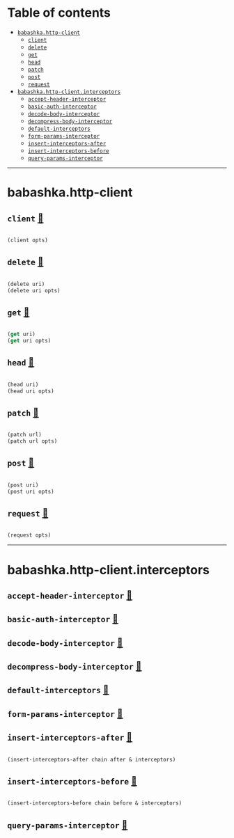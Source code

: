 # Table of contents
-  [`babashka.http-client`](#babashka.http-client) 
    -  [`client`](#babashka.http-client/client)
    -  [`delete`](#babashka.http-client/delete)
    -  [`get`](#babashka.http-client/get)
    -  [`head`](#babashka.http-client/head)
    -  [`patch`](#babashka.http-client/patch)
    -  [`post`](#babashka.http-client/post)
    -  [`request`](#babashka.http-client/request)
-  [`babashka.http-client.interceptors`](#babashka.http-client.interceptors) 
    -  [`accept-header-interceptor`](#babashka.http-client.interceptors/accept-header-interceptor)
    -  [`basic-auth-interceptor`](#babashka.http-client.interceptors/basic-auth-interceptor)
    -  [`decode-body-interceptor`](#babashka.http-client.interceptors/decode-body-interceptor)
    -  [`decompress-body-interceptor`](#babashka.http-client.interceptors/decompress-body-interceptor)
    -  [`default-interceptors`](#babashka.http-client.interceptors/default-interceptors)
    -  [`form-params-interceptor`](#babashka.http-client.interceptors/form-params-interceptor)
    -  [`insert-interceptors-after`](#babashka.http-client.interceptors/insert-interceptors-after)
    -  [`insert-interceptors-before`](#babashka.http-client.interceptors/insert-interceptors-before)
    -  [`query-params-interceptor`](#babashka.http-client.interceptors/query-params-interceptor)

-----
# <a name="babashka.http-client">babashka.http-client</a>






## <a name="babashka.http-client/client">`client`</a> [:page_facing_up:](https://github.com/babashka/http-client/blob/main/src/babashka/http_client.clj#L8-L9)
<a name="babashka.http-client/client"></a>
``` clojure

(client opts)
```


## <a name="babashka.http-client/delete">`delete`</a> [:page_facing_up:](https://github.com/babashka/http-client/blob/main/src/babashka/http_client.clj#L17-L21)
<a name="babashka.http-client/delete"></a>
``` clojure

(delete uri)
(delete uri opts)
```


## <a name="babashka.http-client/get">`get`</a> [:page_facing_up:](https://github.com/babashka/http-client/blob/main/src/babashka/http_client.clj#L11-L15)
<a name="babashka.http-client/get"></a>
``` clojure

(get uri)
(get uri opts)
```


## <a name="babashka.http-client/head">`head`</a> [:page_facing_up:](https://github.com/babashka/http-client/blob/main/src/babashka/http_client.clj#L23-L27)
<a name="babashka.http-client/head"></a>
``` clojure

(head uri)
(head uri opts)
```


## <a name="babashka.http-client/patch">`patch`</a> [:page_facing_up:](https://github.com/babashka/http-client/blob/main/src/babashka/http_client.clj#L35-L41)
<a name="babashka.http-client/patch"></a>
``` clojure

(patch url)
(patch url opts)
```


## <a name="babashka.http-client/post">`post`</a> [:page_facing_up:](https://github.com/babashka/http-client/blob/main/src/babashka/http_client.clj#L29-L33)
<a name="babashka.http-client/post"></a>
``` clojure

(post uri)
(post uri opts)
```


## <a name="babashka.http-client/request">`request`</a> [:page_facing_up:](https://github.com/babashka/http-client/blob/main/src/babashka/http_client.clj#L5-L6)
<a name="babashka.http-client/request"></a>
``` clojure

(request opts)
```


-----
# <a name="babashka.http-client.interceptors">babashka.http-client.interceptors</a>






## <a name="babashka.http-client.interceptors/accept-header-interceptor">`accept-header-interceptor`</a> [:page_facing_up:](https://github.com/babashka/http-client/blob/main/src/babashka/http_client/interceptors.clj#L63-L74)
<a name="babashka.http-client.interceptors/accept-header-interceptor"></a>

## <a name="babashka.http-client.interceptors/basic-auth-interceptor">`basic-auth-interceptor`</a> [:page_facing_up:](https://github.com/babashka/http-client/blob/main/src/babashka/http_client/interceptors.clj#L52-L61)
<a name="babashka.http-client.interceptors/basic-auth-interceptor"></a>

## <a name="babashka.http-client.interceptors/decode-body-interceptor">`decode-body-interceptor`</a> [:page_facing_up:](https://github.com/babashka/http-client/blob/main/src/babashka/http_client/interceptors.clj#L148-L158)
<a name="babashka.http-client.interceptors/decode-body-interceptor"></a>

## <a name="babashka.http-client.interceptors/decompress-body-interceptor">`decompress-body-interceptor`</a> [:page_facing_up:](https://github.com/babashka/http-client/blob/main/src/babashka/http_client/interceptors.clj#L136-L141)
<a name="babashka.http-client.interceptors/decompress-body-interceptor"></a>

## <a name="babashka.http-client.interceptors/default-interceptors">`default-interceptors`</a> [:page_facing_up:](https://github.com/babashka/http-client/blob/main/src/babashka/http_client/interceptors.clj#L160-L166)
<a name="babashka.http-client.interceptors/default-interceptors"></a>

## <a name="babashka.http-client.interceptors/form-params-interceptor">`form-params-interceptor`</a> [:page_facing_up:](https://github.com/babashka/http-client/blob/main/src/babashka/http_client/interceptors.clj#L83-L92)
<a name="babashka.http-client.interceptors/form-params-interceptor"></a>

## <a name="babashka.http-client.interceptors/insert-interceptors-after">`insert-interceptors-after`</a> [:page_facing_up:](https://github.com/babashka/http-client/blob/main/src/babashka/http_client/interceptors.clj#L172-L174)
<a name="babashka.http-client.interceptors/insert-interceptors-after"></a>
``` clojure

(insert-interceptors-after chain after & interceptors)
```


## <a name="babashka.http-client.interceptors/insert-interceptors-before">`insert-interceptors-before`</a> [:page_facing_up:](https://github.com/babashka/http-client/blob/main/src/babashka/http_client/interceptors.clj#L168-L170)
<a name="babashka.http-client.interceptors/insert-interceptors-before"></a>
``` clojure

(insert-interceptors-before chain before & interceptors)
```


## <a name="babashka.http-client.interceptors/query-params-interceptor">`query-params-interceptor`</a> [:page_facing_up:](https://github.com/babashka/http-client/blob/main/src/babashka/http_client/interceptors.clj#L76-L81)
<a name="babashka.http-client.interceptors/query-params-interceptor"></a>
